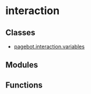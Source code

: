 # interaction

## Classes

* [pagebot.interaction.variables](variables)

## Modules


## Functions

